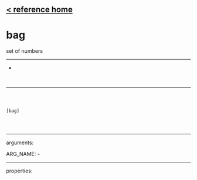 [< reference home](ceammc_lib.html)
---

# bag


set of numbers

---

-
<br>


---


```



[bag]


            
```

---
arguments:

ARG_NAME: -<br>

---
properties:


